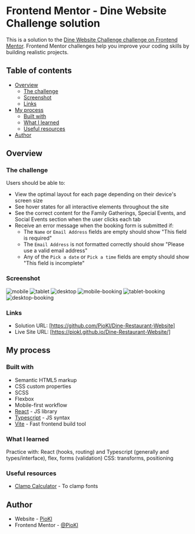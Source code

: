 # Frontend Mentor - Dine Website Challenge solution

This is a solution to the [Dine Website Challenge challenge on Frontend Mentor](https://www.frontendmentor.io/challenges/dine-restaurant-website-yAt7Vvxt7). Frontend Mentor challenges help you improve your coding skills by building realistic projects.

## Table of contents

- [Overview](#overview)
  - [The challenge](#the-challenge)
  - [Screenshot](#screenshot)
  - [Links](#links)
- [My process](#my-process)
  - [Built with](#built-with)
  - [What I learned](#what-i-learned)
  - [Useful resources](#useful-resources)
- [Author](#author)

## Overview

### The challenge

Users should be able to:

- View the optimal layout for each page depending on their device's screen size
- See hover states for all interactive elements throughout the site
- See the correct content for the Family Gatherings, Special Events, and Social Events section when the user clicks each tab
- Receive an error message when the booking form is submitted if:
  - The `Name` or `Email Address` fields are empty should show "This field is required"
  - The `Email Address` is not formatted correctly should show "Please use a valid email address"
  - Any of the `Pick a date` or `Pick a time` fields are empty should show "This field is incomplete"

### Screenshot

![mobile](./src/assets/resolutionPreview/dineMobile.png)
![tablet](./src/assets/resolutionPreview/dineTablet.png)
![desktop](./src/assets/resolutionPreview/dineDesktop.png)
![mobile-booking](./src/assets/resolutionPreview/dineMobileBooking.png)
![tablet-booking](./src/assets/resolutionPreview/dineBookingTablet.png)
![desktop-booking](./src/assets/resolutionPreview/dineBookingDesktop.png)

### Links

- Solution URL: [https://github.com/PioKl/Dine-Restaurant-Website]
- Live Site URL: [https://piokl.github.io/Dine-Restaurant-Website/]

## My process

### Built with

- Semantic HTML5 markup
- CSS custom properties
- SCSS
- Flexbox
- Mobile-first workflow
- [React](https://reactjs.org/) - JS library
- [Typescript](https://www.typescriptlang.org/) - JS syntax
- [Vite](https://vite.dev/) - Fast frontend build tool

### What I learned

Practice with: React (hooks, routing) and Typescript (generally and types/interface), flex, forms (validation)
CSS: transforms, positioning

### Useful resources

- [Clamp Calculator](https://www.marcbacon.com/tools/clamp-calculator/) - To clamp fonts

## Author

- Website - [PioKl](https://github.com/PioKl)
- Frontend Mentor - [@PioKl](https://www.frontendmentor.io/profile/PioKl)

